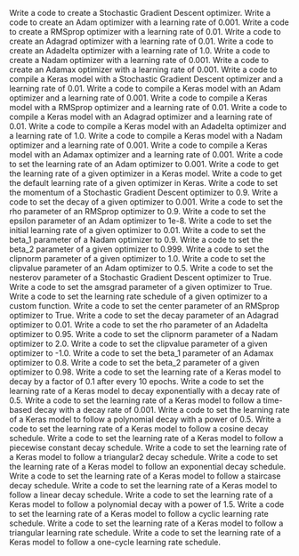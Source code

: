 Write a code to create a Stochastic Gradient Descent optimizer.
Write a code to create an Adam optimizer with a learning rate of 0.001.
Write a code to create a RMSprop optimizer with a learning rate of 0.01.
Write a code to create an Adagrad optimizer with a learning rate of 0.01.
Write a code to create an Adadelta optimizer with a learning rate of 1.0.
Write a code to create a Nadam optimizer with a learning rate of 0.001.
Write a code to create an Adamax optimizer with a learning rate of 0.001.
Write a code to compile a Keras model with a Stochastic Gradient Descent optimizer and a learning rate of 0.01.
Write a code to compile a Keras model with an Adam optimizer and a learning rate of 0.001.
Write a code to compile a Keras model with a RMSprop optimizer and a learning rate of 0.01.
Write a code to compile a Keras model with an Adagrad optimizer and a learning rate of 0.01.
Write a code to compile a Keras model with an Adadelta optimizer and a learning rate of 1.0.
Write a code to compile a Keras model with a Nadam optimizer and a learning rate of 0.001.
Write a code to compile a Keras model with an Adamax optimizer and a learning rate of 0.001.
Write a code to set the learning rate of an Adam optimizer to 0.001.
Write a code to get the learning rate of a given optimizer in a Keras model.
Write a code to get the default learning rate of a given optimizer in Keras.
Write a code to set the momentum of a Stochastic Gradient Descent optimizer to 0.9.
Write a code to set the decay of a given optimizer to 0.001.
Write a code to set the rho parameter of an RMSprop optimizer to 0.9.
Write a code to set the epsilon parameter of an Adam optimizer to 1e-8.
Write a code to set the initial learning rate of a given optimizer to 0.01.
Write a code to set the beta_1 parameter of a Nadam optimizer to 0.9.
Write a code to set the beta_2 parameter of a given optimizer to 0.999.
Write a code to set the clipnorm parameter of a given optimizer to 1.0.
Write a code to set the clipvalue parameter of an Adam optimizer to 0.5.
Write a code to set the nesterov parameter of a Stochastic Gradient Descent optimizer to True.
Write a code to set the amsgrad parameter of a given optimizer to True.
Write a code to set the learning rate schedule of a given optimizer to a custom function.
Write a code to set the center parameter of an RMSprop optimizer to True.
Write a code to set the decay parameter of an Adagrad optimizer to 0.01.
Write a code to set the rho parameter of an Adadelta optimizer to 0.95.
Write a code to set the clipnorm parameter of a Nadam optimizer to 2.0.
Write a code to set the clipvalue parameter of a given optimizer to -1.0.
Write a code to set the beta_1 parameter of an Adamax optimizer to 0.8.
Write a code to set the beta_2 parameter of a given optimizer to 0.98.
Write a code to set the learning rate of a Keras model to decay by a factor of 0.1 after every 10 epochs.
Write a code to set the learning rate of a Keras model to decay exponentially with a decay rate of 0.5.
Write a code to set the learning rate of a Keras model to follow a time-based decay with a decay rate of 0.001.
Write a code to set the learning rate of a Keras model to follow a polynomial decay with a power of 0.5.
Write a code to set the learning rate of a Keras model to follow a cosine decay schedule.
Write a code to set the learning rate of a Keras model to follow a piecewise constant decay schedule.
Write a code to set the learning rate of a Keras model to follow a triangular2 decay schedule.
Write a code to set the learning rate of a Keras model to follow an exponential decay schedule.
Write a code to set the learning rate of a Keras model to follow a staircase decay schedule.
Write a code to set the learning rate of a Keras model to follow a linear decay schedule.
Write a code to set the learning rate of a Keras model to follow a polynomial decay with a power of 1.5.
Write a code to set the learning rate of a Keras model to follow a cyclic learning rate schedule.
Write a code to set the learning rate of a Keras model to follow a triangular learning rate schedule.
Write a code to set the learning rate of a Keras model to follow a one-cycle learning rate schedule.